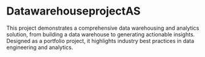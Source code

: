 # DatawarehouseprojectAS
This project demonstrates a comprehensive data warehousing and analytics solution, from building a data warehouse to generating actionable insights. Designed as a portfolio project, it highlights industry best practices in data engineering and analytics.
